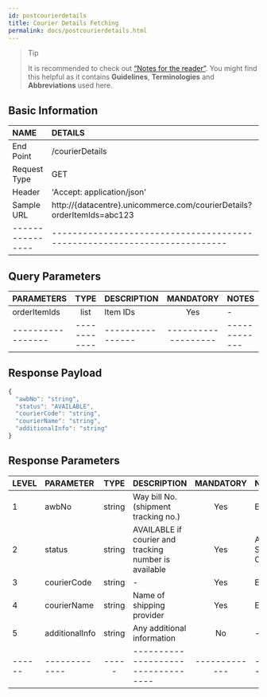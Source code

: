 ```yaml
---
id: postcourierdetails
title: Courier Details Fetching
permalink: docs/postcourierdetails.html
---
```


>Tip
>
>It is recommended to check out [“Notes for the reader”](/docs/notes-for-reader.html). You might find this helpful as it contains **Guidelines**, **Terminologies** and **Abbreviations** used here.


## Basic Information

| NAME             | DETAILS                                                                 | 
| :----------------| :---------------------------------------------------------------------  | 
| End Point        | /courierDetails                                          | 
| Request Type     | GET                                                     | 
| Header           | 'Accept: application/json'                                | 
| Sample URL       | http://{datacentre}.unicommerce.com/courierDetails?orderItemIds=abc123 |
| ----------------| ------------------------------------------------------------------------- |


## Query Parameters

|PARAMETERS     		    |TYPE      	 		    |DESCRIPTION			|MANDATORY	|NOTES	
|:----------------------|:-----------------:|:---------------|:---------:|:--------|
| orderItemIds | list | Item IDs    | Yes       | -     |
|-----------------|------------|----------------|-------------------|-------------|


## Response Payload

```js
{
  "awbNo": "string",
  "status": "AVAILABLE",
  "courierCode": "string",
  "courierName": "string",
  "additionalInfo": "string"
}
```

## Response Parameters

| LEVEL       | PARAMETER            | TYPE   | DESCRIPTION                                                                     | MANDATORY | NOTES                                                                 |
|:-------------|:----------------------|:--------:|:-----------------------------------------|:-----------:|:------------------------| 
| 1     | awbNo          | string | Way bill No. (shipment tracking no.)                  | Yes       | Eg: BHDESKFASLKEF                                           | 
| 2     | status         | string | AVAILABLE if courier and tracking number is available | Yes       | Allowable: AVAILABLE, SELLER\_SHIPPING, COURIER\_NOT\_ASSIGNED | 
| 3     | courierCode    | string | -                                                     | Yes       | Eg: Fedex                                                   | 
| 4     | courierName    | string | Name of shipping provider                             | Yes       | Eg: Fedex                                                   | 
| 5     | additionalInfo | string | Any additional information                            | No        | -                                                           | 
|------|-------------|-----|----------------------------------|-------------|--------------------------|


